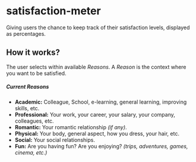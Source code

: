 # satisfaction-meter

Giving users the chance to keep track of their satisfaction levels, displayed as percentages.

## How it works?

The user selects within available _Reasons_. A _Reason_ is the context where you want to be satisfied.

##### Current Reasons

- **Academic:** Colleague, School, e-learning, general learning, improving skills, etc.
- **Professional:** Your work, your career, your salary, your company, colleagues, etc.
- **Romantic:** Your romantic relationship _(if any)_.
- **Physical:** Your body, general aspect, how you dress, your hair, etc.
- **Social:** Your social relationships.
- **Fun:** Are you having fun? Are you enjoying? _(trips, adventures, games, cinema, etc.)_
